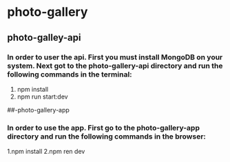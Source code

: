 # photo-gallery
## photo-galley-api
### In order to user the api. First you must install MongoDB on your system. Next got to the photo-gallery-api directory and run the following commands in the terminal:
  1. npm install
  2. npm run start:dev


##-photo-gallery-app
### In order to use the app. First go to the photo-gallery-app directory and run the following commands in the browser:
  1.npm install
  2.npm ren dev
